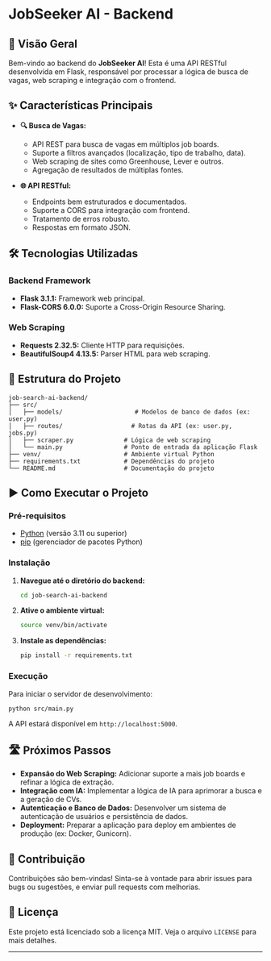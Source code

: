 # JobSeeker AI - Backend

## 🚀 Visão Geral

Bem-vindo ao backend do **JobSeeker AI**! Esta é uma API RESTful desenvolvida em Flask, responsável por processar a lógica de busca de vagas, web scraping e integração com o frontend.

## ✨ Características Principais

-   **🔍 Busca de Vagas:**
    -   API REST para busca de vagas em múltiplos job boards.
    -   Suporte a filtros avançados (localização, tipo de trabalho, data).
    -   Web scraping de sites como Greenhouse, Lever e outros.
    -   Agregação de resultados de múltiplas fontes.

-   **🌐 API RESTful:**
    -   Endpoints bem estruturados e documentados.
    -   Suporte a CORS para integração com frontend.
    -   Tratamento de erros robusto.
    -   Respostas em formato JSON.

## 🛠️ Tecnologias Utilizadas

### Backend Framework
-   **Flask 3.1.1:** Framework web principal.
-   **Flask-CORS 6.0.0:** Suporte a Cross-Origin Resource Sharing.

### Web Scraping
-   **Requests 2.32.5:** Cliente HTTP para requisições.
-   **BeautifulSoup4 4.13.5:** Parser HTML para web scraping.

## 📂 Estrutura do Projeto

```
job-search-ai-backend/
├── src/
│   ├── models/                    # Modelos de banco de dados (ex: user.py)
│   ├── routes/                   # Rotas da API (ex: user.py, jobs.py)
│   ├── scraper.py              # Lógica de web scraping
│   └── main.py                 # Ponto de entrada da aplicação Flask
├── venv/                       # Ambiente virtual Python
├── requirements.txt            # Dependências do projeto
└── README.md                   # Documentação do projeto
```

## ▶️ Como Executar o Projeto

### Pré-requisitos

-   [Python](https://www.python.org/) (versão 3.11 ou superior)
-   [pip](https://pip.pypa.io/en/stable/) (gerenciador de pacotes Python)

### Instalação

1.  **Navegue até o diretório do backend:**
    ```bash
    cd job-search-ai-backend
    ```

2.  **Ative o ambiente virtual:**
    ```bash
    source venv/bin/activate
    ```

3.  **Instale as dependências:**
    ```bash
    pip install -r requirements.txt
    ```

### Execução

Para iniciar o servidor de desenvolvimento:

```bash
python src/main.py
```

A API estará disponível em `http://localhost:5000`.

## 🛣️ Próximos Passos

-   **Expansão do Web Scraping:** Adicionar suporte a mais job boards e refinar a lógica de extração.
-   **Integração com IA:** Implementar a lógica de IA para aprimorar a busca e a geração de CVs.
-   **Autenticação e Banco de Dados:** Desenvolver um sistema de autenticação de usuários e persistência de dados.
-   **Deployment:** Preparar a aplicação para deploy em ambientes de produção (ex: Docker, Gunicorn).

## 🤝 Contribuição

Contribuições são bem-vindas! Sinta-se à vontade para abrir issues para bugs ou sugestões, e enviar pull requests com melhorias.

## 📄 Licença

Este projeto está licenciado sob a licença MIT. Veja o arquivo `LICENSE` para mais detalhes.

---

